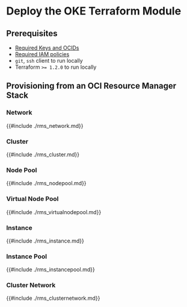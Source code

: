 # Deploy the OKE Terraform Module

## Prerequisites
* [Required Keys and OCIDs](https://docs.cloud.oracle.com/iaas/Content/API/Concepts/apisigningkey.htm)
* [Required IAM policies](https://docs.cloud.oracle.com/iaas/Content/ContEng/Concepts/contengpolicyconfig.htm#PolicyPrerequisitesService)
* `git`, `ssh` client to run locally
* Terraform `>= 1.2.0` to run locally

## Provisioning from an OCI Resource Manager Stack

### Network
{{#include ./rms_network.md}}

### Cluster
{{#include ./rms_cluster.md}}

### Node Pool
{{#include ./rms_nodepool.md}}

### Virtual Node Pool
{{#include ./rms_virtualnodepool.md}}

### Instance
{{#include ./rms_instance.md}}

### Instance Pool
{{#include ./rms_instancepool.md}}

### Cluster Network
{{#include ./rms_clusternetwork.md}}
